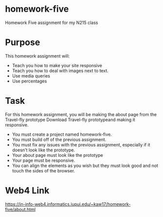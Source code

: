 # homework-five

Homework Five assignment for my N215 class

# Purpose

This homework assignment will:

- Teach you how to make your site responsive
- Teach you how to deal with images next to text.
- Use media queries
- Use percentages

# Task

For this homework assignment, you will be making the about page from the Travel-fly prototype Download Travel-fly prototypeand making it responsive.

- You must create a project named homework-five.
- You must build off of the previous assignment.
- You must fix any issues with the previous assignment, especially if it doesn't look like the prototype.
- Your about page must look like the prototype
- Your page must be responsive.
- You can align the elements as you wish but they must look good and not touch the sides of the browser.

# Web4 Link

https://in-info-web4.informatics.iupui.edu/~kaw17/homework-five/about.html
